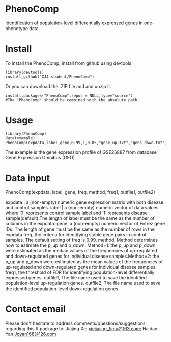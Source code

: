# PhenoComp
Identification of population-level differentially expressed genes in one-phenotype data

# Install
To install the PhenoComp, install from github using devtools
```
library(devtools)
install_github("XJJ-student/PhenoComp")
```
Or you can download the .ZIP file and and unzip it.
```
install.packages("PhenoComp",repos = NULL,type="source")
#The "PhenoComp" should be combined with the absolute path.
```
# Usage
```
library(PhenoComp)
data(example)
PhenoComp(expdata,label,gene,0.99,1,0.05,"gene_up.txt","gene_down.txt")
```
The example is the gene expression profile of GSE26887 from database Gene Expression Omnibus (GEO)
# Data input
PhenoComp(expdata, label, gene, freq, method, freq1, outfile1, outfile2)

expdata | a (non-empty) numeric gene expression matrix with both disease and control samples.
label | a (non-empty) numeric vector of data values where ’0’ represents control sample label and ’1’ reptesents disease sample(default).The length of label must be the same as the number of columns in the expdata.
gene, a (non-empty) numeric vector of Entrez gene IDs. The length of gene must be the same as the number of rows in the expdata
freq, the criteria for identifying stable gene pairs in control samples. The default setting of freq is 0.99.
method, Method determines how to estimate the p_up and p_down. Method=1: the p_up and p_down were estimated as the median values of the frequencies of up-regulated and down-regulated genes for individual disease samples.Method=2: the p_up and p_down were estimated as the mean values of the frequencies of up-regulated and down-regulated genes for individual disease samples.
freq1, the threshold of FDR for identifying population-level differentially expressed genes.
outfile1, The file name used to save the identified population-level up-regulation genes.
outfile2, The file name used to save the identified population-level down-regulation genes.

# Contact email
Please don't hesitate to address comments/questions/suggestions regarding this R package to:
Jiajing Xie <xiejiajing_fjmu@163.com>; Haidan Yan <Joyan168@126.com>

